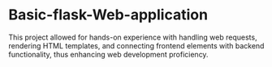 # Basic-flask-Web-application
This project allowed for hands-on experience with handling web requests, rendering HTML templates, and connecting frontend elements with backend functionality, thus enhancing web development proficiency.
